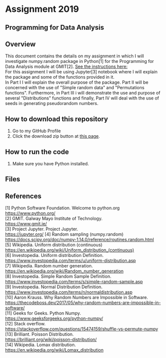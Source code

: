 # Assignment 2019
## Programming for Data Analysis

## Overview
This document contains the details on my assignment in which I will investigate numpy.random package in Python[1] for the Programming for Data Analysis module at GMIT[2]. [See the instructions here:](https://github.com/brianmcginley/ProgDA/blob/master/ProgDA_Assignment.pdf) <br/> 
For this assignment I will be using Jupyter[3] notebook where I will explain the package and some of the functions provided in it. <br/>
In Part I I will explain the overall purpose of the package. Part II will be concerned with the use of "Simple random data" and "Permutations functions". Furthermore, in Part III i will demonstrate the use and purpose of several "Distributions" functions and finally, Part IV will deal with the use of seeds in generating pseudorandom numbers.<br/>

## How to download this repository
1. Go to my GitHub Profile
2. Click the download zip button at [this page](https://github.com/vukasm/ProgDA1).

## How to run the code
1. Make sure you have Python installed.

## Files

## References
[1] Python Software Foundation. Welcome to python.org  
https://www.python.org/  
[2] GMIT. Galway Mayo Institute of Technology.  
https://www.gmit.ie/  
[3] Project Jupyter. Project Jupyter.  
https://jupyter.org/ 
[4] Random sampling (numpy.random)  
https://docs.scipy.org/doc/numpy-1.14.0/reference/routines.random.html  
[5] Wikipedia. Uniform distribution (continuous)  
https://en.wikipedia.org/wiki/Uniform_distribution_(continuous)  
[6] Investopedia. Uniform distribution Definition.  
https://www.investopedia.com/terms/u/uniform-distribution.asp  
[7] Wikipedia. Random number generation.  
https://en.wikipedia.org/wiki/Random_number_generation  
[8] Investopedia. Simple Random Sample Definition.  
https://www.investopedia.com/terms/s/simple-random-sample.asp  
[9] Investopedia. Normal Distribution Definition.  
https://www.investopedia.com/terms/n/normaldistribution.asp  
[10] Aaron Krauss. Why Random Numbers are Impossible in Software.  
https://thecodeboss.dev/2017/05/why-random-numbers-are-impossible-in-software/  
[11] Geeks for Geeks. Python Numpy.  
https://www.geeksforgeeks.org/python-numpy/  
[12] Stack overflow.   
https://stackoverflow.com/questions/15474159/shuffle-vs-permute-numpy  
[13] Brilliant. Poisson Distribution.  
https://brilliant.org/wiki/poisson-distribution/  
[14] Wikipedia. Lomax distribution.  
https://en.wikipedia.org/wiki/Lomax_distribution  